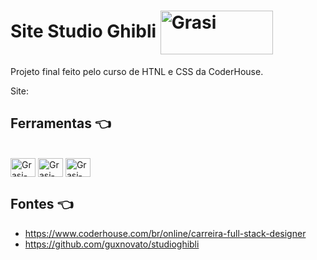 # Site Studio Ghibli <img align="center" alt="Grasi" height="70" width="180" src="https://i.giphy.com/media/v1.Y2lkPTc5MGI3NjExMGt1YmN1enBzeGd6ZWxnbzMwenhjemUwa2U1anB6MWJqN2lkbzRkOSZlcD12MV9pbnRlcm5hbF9naWZfYnlfaWQmY3Q9Zw/arxiLc5EiFhja/giphy.gif">

Projeto final feito pelo curso de HTNL e CSS da CoderHouse.

Site:

## Ferramentas :point_left:
<div style="display: inline_block"><br>
  <img align="center" alt="Grasi-Flutter" height="30" width="40" src="https://cdn.jsdelivr.net/gh/devicons/devicon/icons/html5/html5-original.svg">
  <img align="center" alt="Grasi-Dart" height="30" width="40" src="https://cdn.jsdelivr.net/gh/devicons/devicon/icons/css3/css3-original.svg">
  <img align="center" alt="Grasi-Pythont" height="30" width="40" src="https://cdn.jsdelivr.net/gh/devicons/devicon/icons/vscode/vscode-original.svg">
  
</div>

## Fontes :point_left:

- https://www.coderhouse.com/br/online/carreira-full-stack-designer
- https://github.com/guxnovato/studioghibli
